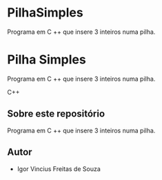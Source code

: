 # PilhaSimples

Programa em C ++ que insere 3 inteiros numa pilha.
# Pilha Simples
Programa em C ++ que insere 3 inteiros numa pilha.

C++
## Sobre este repositório

Programa em C ++ que insere 3 inteiros numa pilha.

## Autor

* Igor Vincius Freitas de Souza
